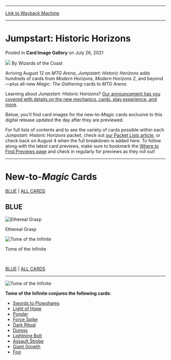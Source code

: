 
---
[Link to Wayback Machine](https://web.archive.org/web/20210727093310/https://magic.wizards.com//en/articles/archive/card-image-gallery/jumpstart-historic-horizons)

[_metadata_:author]:- "Wizards of the Coast"
[_metadata_:description]:- "The Card Image Gallery is updated each day following the latest card previews. Jumpstart: Historic Horizons releases on MTG Arena August 12, 2021."
[_metadata_:generator]:- "Drupal 7 (http://drupal.org)"
[_metadata_:node]:- "1555223"
[_metadata_:publish_date]:- "2021-07-26"
[_metadata_:source]:- "div-main-content"
[_metadata_:title]:- "Jumpstart: Historic Horizons"
[_metadata_:wayback_capture_timestamp]:- "2021-07-27 09:33:10"
[_metadata_:wayback_raw_url]:- "https://web.archive.org/web/20210727093310id_/https://magic.wizards.com//en/articles/archive/card-image-gallery/jumpstart-historic-horizons"
[_metadata_:wayback_url]:- "https://magic.wizards.com//en/articles/archive/card-image-gallery/jumpstart-historic-horizons"
---


Jumpstart: Historic Horizons
============================



 Posted in **Card Image Gallery**
 on July 26, 2021 






![](https://media.magic.wizards.com/styles/auth_small/public/images/person/wizards_author.jpg)
By Wizards of the Coast











Arriving August 12 on *MTG Arena*, *Jumpstart: Historic Horizons* adds hundreds of cards from *Modern Horizons*, *Modern Horizons 2*, and beyond—plus all-new *Magic: The Gathering* cards to *MTG Arena*.


Learning about *Jumpstart: Historic Horizons*? [Our announcement has you covered with details on the new mechanics, cards, play experience, and more](https://magic.wizards.com/en/articles/archive/magic-digital/what-mtg-arenas-jumpstart-historic-horizons-2021-07-26).


Below, you'll find card images for the new-to-*Magic* cards exclusive to this digital release updated the day after they are previewed.


For full lists of contents and to see the variety of cards possible within each *Jumpstart: Historic Horizons* packet, check out [our Packet Lists article](https://magic.wizards.com/en/articles/archive/magic-digital/jumpstart-historic-horizons-packet-lists-2021-07-26), or check back on August 4 when the full breakdown is added here. To follow along with the latest card previews, make sure to bookmark the [Where to Find Previews page](https://magic.wizards.com/en/articles/archive/feature/where-find-jumpstart-historic-horizons-previews-2021-07-26) and check in regularly for previews as they roll out!




---

New-to-*Magic* Cards
====================


[BLUE](#) | [ALL CARDS](#)



BLUE
----



![Ethereal Grasp](https://media.wizards.com/2021/j21/Ethereal-Grasp_8Fhweyfy.png)  

Ethereal Grasp




![Tome of the Infinite](https://media.wizards.com/2021/j21/Tome-Infinite_7wYYehdy.png)  

Tome of the Infinite




 


[BLUE](#) | [ALL CARDS](#)




---

![Tome of the Infinite](https://media.wizards.com/2021/j21/Tome-Infinite_7wYYehdy.png)


**Tome of the Infinite conjures the following cards**:


* [Swords to Plowshares](https://gatherer.wizards.com/Pages/Card/Details.aspx?name=Swords+to+Plowshares)
* [Light of Hope](https://gatherer.wizards.com/Pages/Card/Details.aspx?name=Light+of+Hope)
* [Ponder](https://gatherer.wizards.com/Pages/Card/Details.aspx?name=Ponder)
* [Force Spike](https://gatherer.wizards.com/Pages/Card/Details.aspx?name=Force+Spike)
* [Dark Ritual](https://gatherer.wizards.com/Pages/Card/Details.aspx?name=Dark+Ritual)
* [Duress](https://gatherer.wizards.com/Pages/Card/Details.aspx?name=Duress)
* [Lightning Bolt](https://gatherer.wizards.com/Pages/Card/Details.aspx?name=Lightning+Bolt)
* [Assault Strobe](https://gatherer.wizards.com/Pages/Card/Details.aspx?name=Assault+Strobe)
* [Giant Growth](https://gatherer.wizards.com/Pages/Card/Details.aspx?name=Giant+Growth)
* [Fog](https://gatherer.wizards.com/Pages/Card/Details.aspx?name=Fog)






